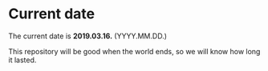 # Current date

The current date is **2019.03.16.** (YYYY.MM.DD.)

This repository will be good when the world ends, so we will know how long it lasted.